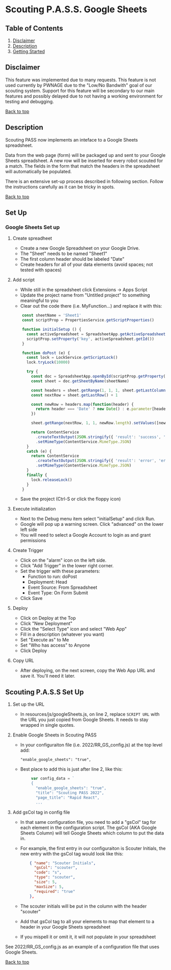 # Scouting P.A.S.S. Google Sheets

## Table of Contents

1. [Disclaimer](#disclaimer)
2. [Description](#description)
3. [Getting Started](#set-up)

## Disclaimer

This feature was implemented due to many requests.  This feature is not used currently by PWNAGE due to the "Low/No Bandwith" goal of our scouting system.
Support for this feature will be secondary to our main features and possibly delayed due to not having a working environment for testing and debugging.

[Back to top](#scouting-pass-google-sheets)

## Description

Scouting PASS now implements an inteface to a Google Sheets spreadsheet.

Data from the web page (form) will be packaged up and sent to your Google Sheets spreadsheet.
A new row will be inserted for every robot scouted for a match.  The fields in the form that match the headers in the spreadsheet will automatically
be populated.

There is an extensive set-up process described in following section.  Follow the instructions carefully as it can be tricky in spots.

[Back to top](#scouting-pass-google-sheets)

## Set Up

### Google Sheets Set up

1. Create spreadheet
    * Create a new Google Spreadsheet on your Google Drive.
    * The "Sheet" needs to be named "Sheet1"
    * The first column header should be labeled "Date"
    * Create headers for all of your data elements (avoid spaces; not tested with spaces)
2. Add script
    * While still in the spreadsheet click Extensions -> Apps Script
    * Update the project name from "Untitled project" to something meaningful to you
    * Clear out the code there (i.e. MyFunction...) and replace it with this:

    ```javascript
        const sheetName = 'Sheet1'
        const scriptProp = PropertiesService.getScriptProperties()

        function initialSetup () {
          const activeSpreadsheet = SpreadsheetApp.getActiveSpreadsheet()
          scriptProp.setProperty('key', activeSpreadsheet.getId())
        }

        function doPost (e) {
          const lock = LockService.getScriptLock()
          lock.tryLock(10000)

          try {
            const doc = SpreadsheetApp.openById(scriptProp.getProperty('key'))
            const sheet = doc.getSheetByName(sheetName)

            const headers = sheet.getRange(1, 1, 1, sheet.getLastColumn()).getValues()[0]
            const nextRow = sheet.getLastRow() + 1

            const newRow = headers.map(function(header) {
              return header === 'Date' ? new Date() : e.parameter[header].join(",")
            })

            sheet.getRange(nextRow, 1, 1, newRow.length).setValues([newRow])

            return ContentService
              .createTextOutput(JSON.stringify({ 'result': 'success', 'row': nextRow }))
              .setMimeType(ContentService.MimeType.JSON)
          }
          catch (e) {
            return ContentService
              .createTextOutput(JSON.stringify({ 'result': 'error', 'error': e }))
              .setMimeType(ContentService.MimeType.JSON)
          }
          finally {
            lock.releaseLock()
          }
        }
      ```

   * Save the project (Ctrl-S or click the floppy icon)
3. Execute initialization
    * Next to the Debug menu item select "initialSetup" and click Run.
    * Google will pop up a warning screen.  Click "advanced" on the lower left side
    * You will need to select a Google Account to login as and grant permissions
4. Create Trigger
    * Click on the "alarm" icon on the left side.
    * Click "Add Trigger" in the lower right corner.
    * Set the trigger with these parameters:
        * Function to run:   doPost
        * Deployment: Head
        * Event Source:  From Spreadsheet
        * Event Type:  On Form Submit
    * Click Save  
5. Deploy
    * Click on Deploy at the Top
    * Click "New Deployment"
    * Click the "Select Type" icon and select "Web App"
    * Fill in a description (whatever you want)
    * Set "Execute as" to Me
    * Set "Who has access" to Anyone
    * Click Deploy
6. Copy URL
    * After deploying, on the next screen, copy the Web App URL and save it.  You'll need it later.

## Scouting P.A.S.S Set Up

1. Set up the URL
    * In resources/js/googleSheets.js, on line 2, replace `SCRIPT URL` with the URL you just copied from Google Sheets.  It needs to stay wrapped in single quotes.
2. Enable Google Sheets in Scouting PASS
    * In your configuraiton file (i.e. 2022/RR_GS_config.js) at the top level add:

        `"enable_google_sheets": "true",`
    * Best place to add this is just after line 2, like this:

    ```javascript
            var config_data = `
            {
              "enable_google_sheets": "true",
              "title": "Scouting PASS 2022",
              "page_title": "Rapid React",
              ...
    ```

3. Add gsCol tag in config file
    * In that same configuration file, you need to add a "gsCol" tag for each element in the configuration script.  The gsCol (AKA Google Sheets Column) will tell Google
  Sheets which column to put the data in.
    * For example, the first entry in our configuraiton is Scouter Initials, the new entry with the gsCol tag would look like this:

        ```json
            { "name": "Scouter Initials",
              "gsCol": "scouter",
              "code": "s",
              "type": "scouter",
              "size": 5,
              "maxSize": 5,
              "required": "true"
            },
        ```

    * The scouter initials will be put in the column with the header "scouter"
    * Add that gsCol tag to all your elements to map that element to a header in your Google Sheets spreadsheet
    * If you mispell it or omit it, it will not populate in your spreadsheet
  
See 2022/RR_GS_config.js as an example of a configuration file that uses Google Sheets.
  
[Back to top](#scouting-pass-google-sheets)
